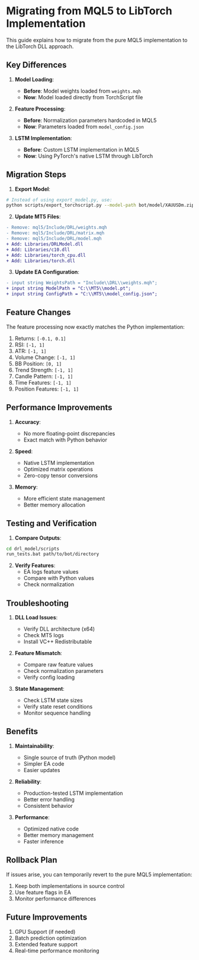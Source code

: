 # Migrating from MQL5 to LibTorch Implementation

This guide explains how to migrate from the pure MQL5 implementation to the LibTorch DLL approach.

## Key Differences

1. **Model Loading**:
   - **Before**: Model weights loaded from `weights.mqh`
   - **Now**: Model loaded directly from TorchScript file

2. **Feature Processing**:
   - **Before**: Normalization parameters hardcoded in MQL5
   - **Now**: Parameters loaded from `model_config.json`

3. **LSTM Implementation**:
   - **Before**: Custom LSTM implementation in MQL5
   - **Now**: Using PyTorch's native LSTM through LibTorch

## Migration Steps

1. **Export Model**:
```bash
# Instead of using export_model.py, use:
python scripts/export_torchscript.py --model-path bot/model/XAUUSDm.zip --output-dir output
```

2. **Update MT5 Files**:
```diff
- Remove: mql5/Include/DRL/weights.mqh
- Remove: mql5/Include/DRL/matrix.mqh
- Remove: mql5/Include/DRL/model.mqh
+ Add: Libraries/DRLModel.dll
+ Add: Libraries/c10.dll
+ Add: Libraries/torch_cpu.dll
+ Add: Libraries/torch.dll
```

3. **Update EA Configuration**:
```diff
- input string WeightsPath = "Include\\DRL\\weights.mqh";
+ input string ModelPath = "C:\\MT5\\model.pt";
+ input string ConfigPath = "C:\\MT5\\model_config.json";
```

## Feature Changes

The feature processing now exactly matches the Python implementation:

1. Returns: `[-0.1, 0.1]`
2. RSI: `[-1, 1]`
3. ATR: `[-1, 1]`
4. Volume Change: `[-1, 1]`
5. BB Position: `[0, 1]`
6. Trend Strength: `[-1, 1]`
7. Candle Pattern: `[-1, 1]`
8. Time Features: `[-1, 1]`
9. Position Features: `[-1, 1]`

## Performance Improvements

1. **Accuracy**:
   - No more floating-point discrepancies
   - Exact match with Python behavior

2. **Speed**:
   - Native LSTM implementation
   - Optimized matrix operations
   - Zero-copy tensor conversions

3. **Memory**:
   - More efficient state management
   - Better memory allocation

## Testing and Verification

1. **Compare Outputs**:
```bash
cd drl_model/scripts
run_tests.bat path/to/bot/directory
```

2. **Verify Features**:
   - EA logs feature values
   - Compare with Python values
   - Check normalization

## Troubleshooting

1. **DLL Load Issues**:
   - Verify DLL architecture (x64)
   - Check MT5 logs
   - Install VC++ Redistributable

2. **Feature Mismatch**:
   - Compare raw feature values
   - Check normalization parameters
   - Verify config loading

3. **State Management**:
   - Check LSTM state sizes
   - Verify state reset conditions
   - Monitor sequence handling

## Benefits

1. **Maintainability**:
   - Single source of truth (Python model)
   - Simpler EA code
   - Easier updates

2. **Reliability**:
   - Production-tested LSTM implementation
   - Better error handling
   - Consistent behavior

3. **Performance**:
   - Optimized native code
   - Better memory management
   - Faster inference

## Rollback Plan

If issues arise, you can temporarily revert to the pure MQL5 implementation:

1. Keep both implementations in source control
2. Use feature flags in EA
3. Monitor performance differences

## Future Improvements

1. GPU Support (if needed)
2. Batch prediction optimization
3. Extended feature support
4. Real-time performance monitoring

